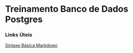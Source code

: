 # Treinamento Banco de Dados Postgres
### Links Úteis
[Sintaxe Básica Markdown](https://www.markdownguide.org/basic-syntax/)


